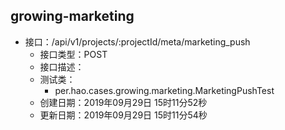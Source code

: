 
## growing-marketing

- 接口：/api/v1/projects/:projectId/meta/marketing_push
	- 接口类型：POST
	- 接口描述：
	- 测试类：
		- per.hao.cases.growing.marketing.MarketingPushTest
	- 创建日期：2019年09月29日 15时11分52秒
	- 更新日期：2019年09月29日 15时11分54秒